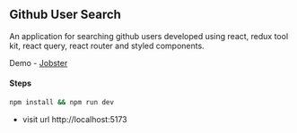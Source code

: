 ## Github User Search

An application for searching github users developed using react, redux tool kit, react query, react router and styled components.

Demo - [Jobster](https://ashlynz-github-user-search.netlify.app)

#### Steps

```sh
npm install && npm run dev
```

- visit url http://localhost:5173
